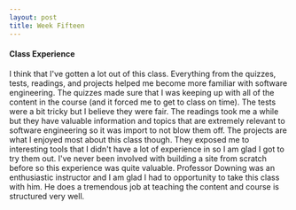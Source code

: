 ```yaml
---
layout: post
title: Week Fifteen
---
```

#### Class Experience

I think that I've gotten a lot out of this class. Everything from the quizzes, tests, readings, and projects helped me become more familiar with software engineering. The quizzes made sure that I was keeping up with all of the content in the course (and it forced me to get to class on time). The tests were a bit tricky but I believe they were fair. The readings took me a while but they have valuable information and topics that are extremely relevant to software engineering so it was import to not blow them off. The projects are what I enjoyed most about this class though. They exposed me to interesting tools that I didn't have a lot of experience in so I am glad I got to try them out. I've never been involved with building a site from scratch before so this experience was quite valuable. Professor Downing was an enthusiastic instructor and I am glad I had to opportunity to take this class with him. He does a tremendous job at teaching the content and course is structured very well.
